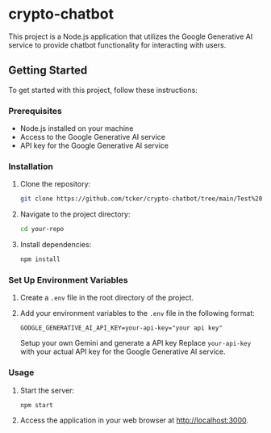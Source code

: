 # crypto-chatbot

This project is a Node.js application that utilizes the Google Generative AI service to provide chatbot functionality for interacting with users.

## Getting Started

To get started with this project, follow these instructions:

### Prerequisites

- Node.js installed on your machine
- Access to the Google Generative AI service
- API key for the Google Generative AI service

### Installation

1. Clone the repository:

   ```bash
   git clone https://github.com/tcker/crypto-chatbot/tree/main/Test%20Ai%20bot
   ```

2. Navigate to the project directory:

   ```bash
   cd your-repo
   ```

3. Install dependencies:

   ```bash
   npm install
   ```

### Set Up Environment Variables

1. Create a `.env` file in the root directory of the project.

2. Add your environment variables to the `.env` file in the following format:

   ```plaintext
   GOOGLE_GENERATIVE_AI_API_KEY=your-api-key="your api key"
   ```

   Setup your own Gemini and generate a API key
   Replace `your-api-key` with your actual API key for the Google Generative AI service.

### Usage

1. Start the server:

   ```bash
   npm start
   ```

2. Access the application in your web browser at [http://localhost:3000](http://localhost:3000).



